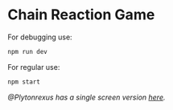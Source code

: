 # Chain Reaction Game

For debugging use:
```sh
npm run dev
```
For regular use:
```sh
npm start
```


*@Plytonrexus has a single screen version [here](https://github.com/PlytonRexus/chain-reaction-single).*
